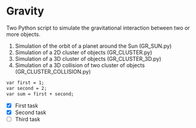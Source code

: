 # Gravity
Two Python script to simulate the gravitational interaction between two or more objects.

1) Simulation of the orbit of a planet around the Sun (GR_SUN.py)
2) Simulation of a 2D cluster of objects (GR_CLUSTER.py)
3) Simulation of a 3D cluster of objects (GR_CLUSTER_3D.py)
4) Simulation of a 3D collision of two cluster of objects (GR_CLUSTER_COLLISION.py)

```markdown
var first = 1;
var second = 2;
var sum = first + second;
```

- [x] First task
- [x] Second task
- [ ] Third task
